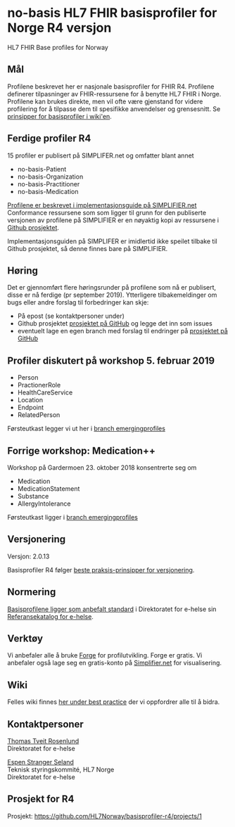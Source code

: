# no-basis HL7 FHIR basisprofiler for Norge R4 versjon
HL7 FHIR Base profiles for Norway

## Mål

Profilene beskrevet her er nasjonale basisprofiler for FHIR R4. Profilene definerer tilpasninger av FHIR-ressursene for å benytte HL7 FHIR i Norge. Profilene kan brukes direkte, men vil ofte være gjenstand for videre profilering for å tilpasse dem til spesifikke anvendelser og grensesnitt.
Se [prinsipper for basisprofiler i wiki'en](https://github.com/HL7Norway/best-practice/wiki/Prinsipper-for-basisprofiler).

## Ferdige profiler R4

15 profiler er publisert på SIMPLIFER.net og omfatter blant annet
* no-basis-Patient
* no-basis-Organization
* no-basis-Practitioner
* no-basis-Medication

[Profilene er beskrevet i implementasjonsguide på SIMPLIFIER.net](https://simplifier.net/guide/no-basis-entities-individuals/introduction)
Conformance ressursene som som ligger til grunn for den publiserte versjonen av profilene på SIMPLIFIER er en nøyaktig kopi av ressursene i [Github prosjektet](https://github.com/HL7Norway/basisprofiler-r4).

Implementasjonsguiden på SIMPLIFER er imidlertid ikke speilet tilbake til Github prosjektet, så denne finnes bare på SIMPLIFIER.

## Høring 

Det er gjennomført flere høringsrunder på profilene som nå er publisert, disse er nå ferdige (pr september 2019). Ytterligere tilbakemeldinger om bugs eller andre forslag til forbedringer kan skje:

* På epost (se kontaktpersoner under)
* Github prosjektet [prosjektet på GitHub](https://github.com/HL7Norway/basisprofiler-r4) og legge det inn som issues
* eventuelt lage en egen branch med forslag til endringer på [prosjektet på GitHub](https://github.com/HL7Norway/basisprofiler-r4)

## Profiler diskutert på workshop 5. februar 2019

* Person
* PractionerRole
* HealthCareService
* Location
* Endpoint
* RelatedPerson

Førsteutkast legger vi ut her i [branch emergingprofiles](https://github.com/HL7Norway/basisprofiler-r3/tree/emergingprofiles)

## Forrige workshop: Medication++

Workshop på Gardermoen 23. oktober 2018 konsentrerte seg om
* Medication
* MedicationStatement
* Substance
* AllergyIntolerance

Førsteutkast ligger i [branch emergingprofiles](https://github.com/HL7Norway/basisprofiler-r3/tree/emergingprofiles)

## Versjonering

Versjon: 2.0.13

Basisprofiler R4 følger [beste praksis-prinsipper for versjonering](https://github.com/HL7Norway/best-practice/blob/master/docs/implementationguide.md#versjonering). 

## Normering

[Basisprofilene ligger som anbefalt standard](https://ehelse.no/standarder/norske-basisprofiler-for-hl7-fhir) i Direktoratet for e-helse sin [Referansekatalog for e-helse](https://ehelse.no/referansekatalog/referansekatalogen-for-e-helse).

## Verktøy

Vi anbefaler alle å bruke [Forge](https://fire.ly/forge/) for profilutvikling. Forge er gratis.
Vi anbefaler også lage seg en gratis-konto på [Simplifier.net](https://simplifier.net/) for visualisering. 

## Wiki

Felles wiki finnes [her under best practice](https://github.com/HL7Norway/best-practice/) der vi oppfordrer alle til å bidra. 

## Kontaktpersoner

[Thomas Tveit Rosenlund](mailto:thomas.tveit.rosenlund@ehelse.no)
<br/>Direktoratet for e-helse

[Espen Stranger Seland](mailto:Espen.Stranger.Seland@ehelse.no)
<br/>Teknisk styringskommité, HL7 Norge
<br/>Direktoratet for e-helse

## Prosjekt for R4

Prosjekt: https://github.com/HL7Norway/basisprofiler-r4/projects/1

